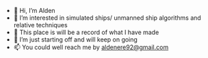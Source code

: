 - 👋 Hi, I’m Alden
- 👀 I’m interested in simulated ships/ unmanned ship algorithms and relative techniques 
- 🌱 This place is will be a record of what I have made
- 💞️ I’m just starting off and will keep on going 
- 📫 You could well reach me by aldenere92@gmail.com

<!---
aldendmw/aldendmw is a ✨ special ✨ repository because its `README.md` (this file) appears on your GitHub profile.
You can click the Preview link to take a look at your changes.
--->
